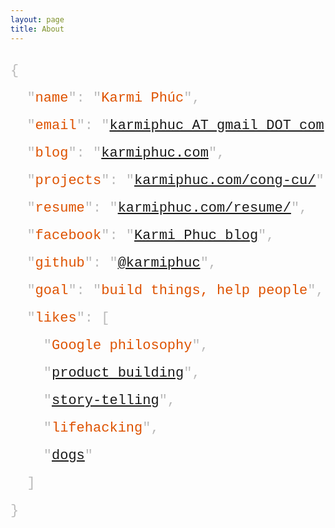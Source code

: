 ```yaml
---
layout: page
title: About
---
```

<!--<p class="message">
  Hey there! For questions, ask me at my [AskMeAnything](https://karmiphuc.github.io/AmA/) page. For short messages, ping me on [Facebook](https://www.facebook.com/phucnn) or [Twitter](https://twitter.com/karmiphuc). For longer messages, write me at <code>karmiphuc AT gmail DOT com</code>. Thank you for dropping by.
</p>-->
<div class="home">
  <style>.hl.string{color: #de5200;}</style>
  <pre style="font-size: 22px;line-height: 2;color: #bababa;font-family:Consolas,Menlo,Courier,monospace;">{
  "<span class="hl string">name</span>": "<span class="hl string">Karmi Phúc</span>",
  "<span class="hl string">email</span>": "<a href="mailto:karmiphuc@gmail.com">karmiphuc AT gmail DOT com</a>",
  "<span class="hl string">blog</span>": "<a href="http://karmiphuc.com">karmiphuc.com</a>",
  "<span class="hl string">projects</span>": "<a href="http://karmiphuc.com/cong-cu/">karmiphuc.com/cong-cu/</a>",
  "<span class="hl string">resume</span>": "<a href="http://karmiphuc.com/resume/">karmiphuc.com/resume/</a>",
  "<span class="hl string">facebook</span>": "<a href="https://www.facebook.com/karmiphuc">Karmi Phuc blog</a>",
  "<span class="hl string">github</span>": "<a href="https://github.com/karmiphuc">@karmiphuc</a>",
  "<span class="hl string">goal</span>": "<span class="hl string">build things, help people</span>",
  "<span class="hl string">likes</span>": [
    "<span class="hl string">Google philosophy</span>",
    "<a href="https://medium.com/@karmiphuc/%C4%91%E1%BB%ABng-h%E1%BB%8Dc-code-th%C3%B4i-h%E1%BB%8Dc-x%C3%A2y-d%E1%BB%B1ng-s%E1%BA%A3n-ph%E1%BA%A9m-a874e49e37d7">product building</a>",
    "<a href="https://medium.com/@karmiphuc/the-only-thing-you-need-for-a-good-life-86759d94dd74#.pxhhl27ne">story-telling</a>",
    "<span class="hl string">lifehacking</span>",
    "<a href="https://www.facebook.com/Boy.Need.Dog/">dogs</a>"
  ]
}</pre>
</div>
